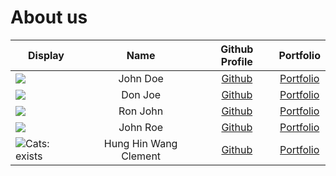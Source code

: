 # About us

| Display                                                                       |         Name          |               Github Profile                |                    Portfolio                     |
| ----------------------------------------------------------------------------- | :-------------------: | :-----------------------------------------: | :----------------------------------------------: |
| ![](https://via.placeholder.com/100.png?text=Photo)                           |       John Doe        |        [Github](https://github.com/)        |        [Portfolio](docs/team/johndoe.md)         |
| ![](https://via.placeholder.com/100.png?text=Photo)                           |        Don Joe        |        [Github](https://github.com/)        |        [Portfolio](docs/team/johndoe.md)         |
| ![](https://via.placeholder.com/100.png?text=Photo)                           |       Ron John        |        [Github](https://github.com/)        |        [Portfolio](docs/team/johndoe.md)         |
| ![](https://via.placeholder.com/100.png?text=Photo)                           |       John Roe        |        [Github](https://github.com/)        |        [Portfolio](docs/team/johndoe.md)         |
| ![Cats: exists](https://i.kym-cdn.com/photos/images/original/001/889/810/5c7) | Hung Hin Wang Clement | [Github](https://github.com/hyperbola-bear) | [Portfolio](https://i.redd.it/oemztncmsib61.png) |
